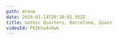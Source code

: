 ```yaml
---
path: drone
date: 2020-01-14T20:30:01.552Z
title: Gothic Quarters, Barcelona, Spain
videoId: F6IKtw4x8wk
---
```

